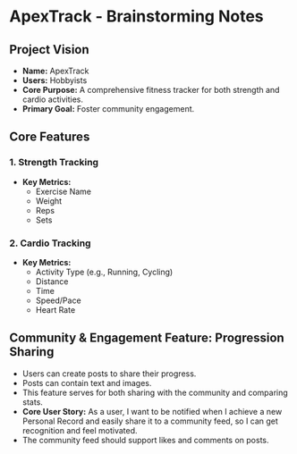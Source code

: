 # ApexTrack - Brainstorming Notes

## Project Vision
- **Name:** ApexTrack
- **Users:** Hobbyists
- **Core Purpose:** A comprehensive fitness tracker for both strength and cardio activities.
- **Primary Goal:** Foster community engagement.

## Core Features

### 1. Strength Tracking
- **Key Metrics:**
  - Exercise Name
  - Weight
  - Reps
  - Sets

### 2. Cardio Tracking
- **Key Metrics:**
  - Activity Type (e.g., Running, Cycling)
  - Distance
  - Time
  - Speed/Pace
  - Heart Rate

## Community & Engagement Feature: Progression Sharing
- Users can create posts to share their progress.
- Posts can contain text and images.
- This feature serves for both sharing with the community and comparing stats.
- **Core User Story:** As a user, I want to be notified when I achieve a new Personal Record and easily share it to a community feed, so I can get recognition and feel motivated.
- The community feed should support likes and comments on posts.
